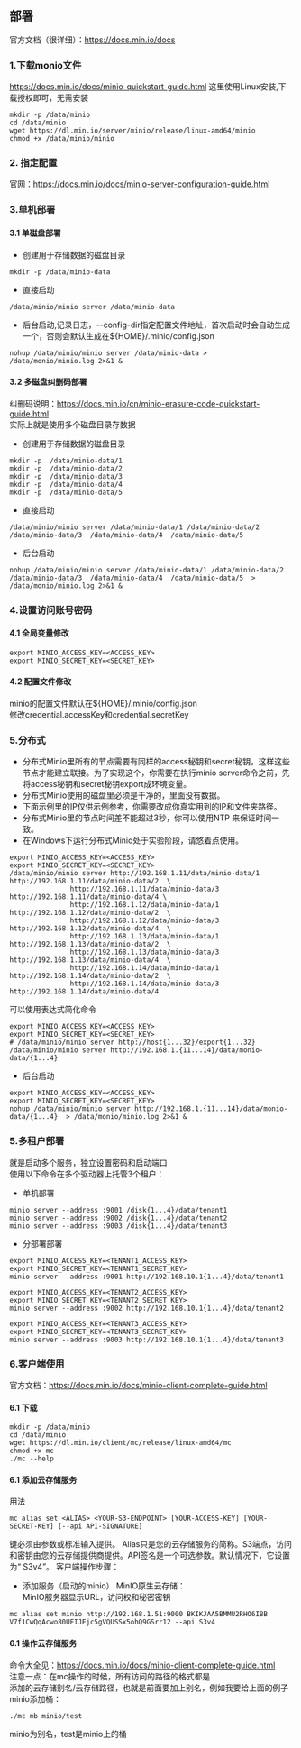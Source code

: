 ## 部署
官方文档（很详细）：https://docs.min.io/docs
### 1.下载monio文件
https://docs.min.io/docs/minio-quickstart-guide.html
这里使用Linux安装,下载授权即可，无需安装
```
mkdir -p /data/minio
cd /data/minio
wget https://dl.min.io/server/minio/release/linux-amd64/minio
chmod +x /data/minio/minio
```
### 2. 指定配置
官网：https://docs.min.io/docs/minio-server-configuration-guide.html
### 3.单机部署
#### 3.1 单磁盘部署
* 创建用于存储数据的磁盘目录
```
mkdir -p /data/minio-data
```
* 直接启动
```
/data/minio/minio server /data/minio-data
```
* 后台启动,记录日志，--config-dir指定配置文件地址，首次启动时会自动生成一个，否则会默认生成在${HOME}/.minio/config.json
```
nohup /data/minio/minio server /data/minio-data > /data/monio/minio.log 2>&1 &
```
#### 3.2 多磁盘纠删码部署
纠删码说明：https://docs.min.io/cn/minio-erasure-code-quickstart-guide.html  
实际上就是使用多个磁盘目录存数据
* 创建用于存储数据的磁盘目录
```
mkdir -p  /data/minio-data/1 
mkdir -p  /data/minio-data/2 
mkdir -p  /data/minio-data/3 
mkdir -p  /data/minio-data/4 
mkdir -p  /data/minio-data/5 
```
* 直接启动
```
/data/minio/minio server /data/minio-data/1 /data/minio-data/2 /data/minio-data/3  /data/minio-data/4  /data/minio-data/5 
```
* 后台启动
```
nohup /data/minio/minio server /data/minio-data/1 /data/minio-data/2 /data/minio-data/3  /data/minio-data/4  /data/minio-data/5  > /data/monio/minio.log 2>&1 &
```
### 4.设置访问账号密码
#### 4.1 全局变量修改
```
export MINIO_ACCESS_KEY=<ACCESS_KEY>
export MINIO_SECRET_KEY=<SECRET_KEY>
```
#### 4.2 配置文件修改
minio的配置文件默认在${HOME}/.minio/config.json  
修改credential.accessKey和credential.secretKey

### 5.分布式
* 分布式Minio里所有的节点需要有同样的access秘钥和secret秘钥，这样这些节点才能建立联接。为了实现这个，你需要在执行minio server命令之前，先将access秘钥和secret秘钥export成环境变量。
* 分布式Minio使用的磁盘里必须是干净的，里面没有数据。
* 下面示例里的IP仅供示例参考，你需要改成你真实用到的IP和文件夹路径。
* 分布式Minio里的节点时间差不能超过3秒，你可以使用NTP 来保证时间一致。
* 在Windows下运行分布式Minio处于实验阶段，请悠着点使用。
```
export MINIO_ACCESS_KEY=<ACCESS_KEY>
export MINIO_SECRET_KEY=<SECRET_KEY>
/data/minio/minio server http://192.168.1.11/data/minio-data/1  http://192.168.1.11/data/minio-data/2  \
               http://192.168.1.11/data/minio-data/3 http://192.168.1.11/data/minio-data/4 \
               http://192.168.1.12/data/minio-data/1  http://192.168.1.12/data/minio-data/2  \
               http://192.168.1.12/data/minio-data/3  http://192.168.1.12/data/minio-data/4  \
               http://192.168.1.13/data/minio-data/1  http://192.168.1.13/data/minio-data/2  \
               http://192.168.1.13/data/minio-data/3  http://192.168.1.13/data/minio-data/4  \
               http://192.168.1.14/data/minio-data/1  http://192.168.1.14/data/minio-data/2  \
               http://192.168.1.14/data/minio-data/3  http://192.168.1.14/data/minio-data/4 
```
可以使用表达式简化命令
```
export MINIO_ACCESS_KEY=<ACCESS_KEY>
export MINIO_SECRET_KEY=<SECRET_KEY>
# /data/minio/minio server http://host{1...32}/export{1...32}
/data/minio/minio server http://192.168.1.{11...14}/data/monio-data/{1...4}
```
* 后台启动
```
export MINIO_ACCESS_KEY=<ACCESS_KEY>
export MINIO_SECRET_KEY=<SECRET_KEY>
nohup /data/minio/minio server http://192.168.1.{11...14}/data/monio-data/{1...4}  > /data/monio/minio.log 2>&1 &
```
### 5.多租户部署
就是启动多个服务，独立设置密码和启动端口  
使用以下命令在多个驱动器上托管3个租户：  
* 单机部署
```
minio server --address :9001 /disk{1...4}/data/tenant1
minio server --address :9002 /disk{1...4}/data/tenant2
minio server --address :9003 /disk{1...4}/data/tenant3
```
* 分部署部署
```
export MINIO_ACCESS_KEY=<TENANT1_ACCESS_KEY>
export MINIO_SECRET_KEY=<TENANT1_SECRET_KEY>
minio server --address :9001 http://192.168.10.1{1...4}/data/tenant1

export MINIO_ACCESS_KEY=<TENANT2_ACCESS_KEY>
export MINIO_SECRET_KEY=<TENANT2_SECRET_KEY>
minio server --address :9002 http://192.168.10.1{1...4}/data/tenant2

export MINIO_ACCESS_KEY=<TENANT3_ACCESS_KEY>
export MINIO_SECRET_KEY=<TENANT3_SECRET_KEY>
minio server --address :9003 http://192.168.10.1{1...4}/data/tenant3
```
### 6.客户端使用
官方文档：https://docs.min.io/docs/minio-client-complete-guide.html
#### 6.1 下载
```
mkdir -p /data/minio
cd /data/minio
wget https://dl.min.io/client/mc/release/linux-amd64/mc
chmod +x mc
./mc --help
```
#### 6.1 添加云存储服务
用法
```
mc alias set <ALIAS> <YOUR-S3-ENDPOINT> [YOUR-ACCESS-KEY] [YOUR-SECRET-KEY] [--api API-SIGNATURE]
```
键必须由参数或标准输入提供。
Alias只是您的云存储服务的简称。S3端点，访问和密钥由您的云存储提供商提供。API签名是一个可选参数。默认情况下，它设置为“ S3v4”。
客户端操作步骤：
* 添加服务（启动的minio）
MinIO原生云存储：  
MinIO服务器显示URL，访问权和秘密密钥
```
mc alias set minio http://192.168.1.51:9000 BKIKJAA5BMMU2RHO6IBB V7f1CwQqAcwo80UEIJEjc5gVQUSSx5ohQ9GSrr12 --api S3v4
```
#### 6.1 操作云存储服务
命令大全见：https://docs.min.io/docs/minio-client-complete-guide.html  
注意一点：在mc操作的时候，所有访问的路径的格式都是  
添加的云存储别名/云存储路径，也就是前面要加上别名，例如我要给上面的例子minio添加桶：
```
./mc mb minio/test
```
minio为别名，test是minio上的桶

